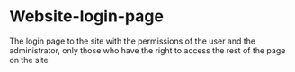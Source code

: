 # Website-login-page
The login page to the site with the permissions of the user and the administrator, only those who have the right to access the rest of the page on the site
